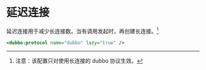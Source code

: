 # 延迟连接

延迟连接用于减少长连接数。当有调用发起时，再创建长连接。[^1]

```xml
<dubbo:protocol name="dubbo" lazy="true" />
```

[^1]: 注意：该配置只对使用长连接的 dubbo 协议生效。
